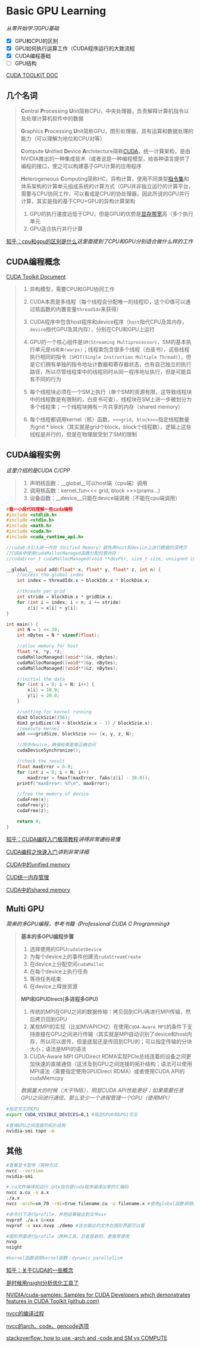 # Basic GPU Learning

*从零开始学习GPU基础*

- [x] GPU和CPU的区别
- [x] GPU如何执行运算工作（CUDA程序运行的大致流程
- [x] CUDA编程基础
- [ ] GPU结构

[CUDA TOOLKIT DOC](https://docs.nvidia.com/cuda/index.html)

## 几个名词

> **C**entral **P**rocessing **U**nit简称CPU，中央处理器，负责解释计算机指令以及处理计算机软件中的数据
>
> **G**raphics **P**rocessing **U**nit简称GPU，图形处理器，具有运算和数据处理的能力（可以理解为地位和CPU对等）
>
> **C**ompute **U**nified **D**evice **A**rchitecture简称[CUDA](https://baike.baidu.com/item/CUDA)，统一计算架构，是由NVIDIA推出的一种集成技术（或者说是一种编程模型，给各种语言提供了编程的接口，使之可以构建基于GPU计算的应用程序
>
> **H**eterogeneous **C**omputing简称HC，异构计算，使用不同类型[指令集](https://zh.wikipedia.org/wiki/指令集)和体系架构的计算单元组成系统的计算方式（GPU并非独立运行的计算平台，需要与CPU协同工作，可以看成是CPU的协处理器，因此所说的GPU并行计算，其实是指的基于CPU+GPU的异构计算架构
>
> 1. GPU的执行速度远低于CPU，但是GPU的优势是[显存带宽](https://baike.baidu.com/item/%E6%98%BE%E5%AD%98%E5%B8%A6%E5%AE%BD)高（多个执行单元
> 2. GPU适合执行并行计算

[知乎：cpu和gpu的区别是什么](https://www.zhihu.com/question/19903344)*这里面提到了CPU和GPU分别适合做什么样的工作*



## CUDA编程概念

[CUDA Toolkit Document](https://docs.nvidia.com/cuda/index.html)

> 1. 异构模型，需要CPU和GPU协同工作
>
> 2. CUDA本质是多线程（每个线程会分配唯一的线程ID，这个ID值可以通过核函数的内置变量`threadIdx`来获得）
>
> 3. CUDA程序中包含host程序和device程序（`host`指代CPU及其内存，`device`指代GPU及其内存），分别在CPU和GPU上运行
>
> 4. GPU的一个核心组件是`SM(Streaming Multiprocessor)`，SM的基本执行单元是`线程束(warps)`；线程束包含很多个线程（白皮书），这些线程执行相同的指令（`SMIT(Single Instruction Multiple Thread)`），但是它们拥有单独的指令地址计数器和寄存器状态，也有自己独立的执行路径，所以尽管线程束中的线程同时从同一程序地址执行，但是可能具有不同的行为
> 5. 每个线程块必须在一个SM上执行（单个SM的资源有限，这导致线程块中的线程数是有限制的，白皮书可查），线程块在SM上进一步被划分为多个线程束；一个线程块拥有一片共享的内存（shared memory）
> 6. 每个线程都调用kernel（核）函数，`<<<grid, block>>>`指定线程数量为grid * block（其实就是grid个block，block个线程数），逻辑上这些线程是并行的，但是在物理层受到了SM的限制



## CUDA编程实例

*这里介绍的是CUDA C/CPP*

> 1. 声明核函数：\__global__可以host端（cpu端）调用
> 2. 调用核函数：kernel_fun<<< grid, block >>>(prams...)
> 3. 设备函数：\__device__只能在device端调用（不能在cpu端调用）

```c
#看一小段代码理解一些cuda编程
#include <stdlib.h>
#include <stdio.h>
#include <math.h>
#include <cuda.h>
#include <cuda_runtime_api.h>

//cuda6.0引入统一内存（Unified Memory）避免再host和device上进行数据的深拷贝
//CUDA中使用cudaMallocManaged函数分配托管内存：
//cudaError_t cudaMallocManaged(void **devPtr, size_t size, unsigned int flag=0);

__global__ void add(float* x, float* y, float* z, int n) {
	//access the global index
	int index = threadIdx.x + blockIdx.x * blockDim.x;

	//threads per grid
	int stride = blockDim.x * gridDim.x;
	for (int i = index; i < n; i += stride)
		z[i] = x[i] + y[i];
}

int main() {
	int N = 1 << 20;
	int nBytes = N * sizeof(float);

	//alloc memory for host
	float *x, *y, *z;
	cudaMallocManaged((void**)&x, nBytes);
	cudaMallocManaged((void**)&y, nBytes);
	cudaMallocManaged((void**)&z, nBytes);

	//initial the data
	for (int i = 0; i < N; i++) {
		x[i] = 10.0;
		y[i] = 20.0;
	}

	//setting for kernel running
	dim3 blockSzie(256);
	dim3 gridSize((N + blockSzie.x - 1) / blockSzie.x);
	//execute kernel
	add <<<gridSize, blockSzie >>> (x, y, z, N);

	//同步device，确保结果能够正确访问
	cudaDeviceSynchronize();

	//check the result
	float maxError = 0.0;
	for (int i = 0; i < N; i++)
		maxError = fmaxf(maxError, fabs(z[i] - 30.0));
	printf("maxError: %f\n", maxError);

	//free the memory of device
	cudaFree(x);
	cudaFree(y);
	cudaFree(z);

	return 0;
}
```

[知乎：CUDA编程入门极简教程](https://zhuanlan.zhihu.com/p/34587739)*讲得非常通俗易懂*

[CUDA编程之快速入门](https://www.cnblogs.com/skyfsm/p/9673960.html)*讲到非常详细*

[CUDA中的unified memory](https://zhuanlan.zhihu.com/p/82651065)

[CUD统一内存管理](https://developer.nvidia.com/zh-cn/blog/unified-memory-cuda-beginners/)

[CUDA中的shared memory](https://developer.nvidia.com/blog/using-shared-memory-cuda-cc/)



## Multi GPU

*简单的多GPU编程，参考书籍《Professional CUDA C Programming》*

> **基本的多GPU编程步骤**
>
> 1. 选择使用的GPU`cudaSetDevice`
> 2. 为每个device上的事件创建流`cudaStreamCreate`
> 3. 在device上分配空间`cudaMalloc`
> 4. 在每个device上执行任务
> 5. 等待任务结束
> 6. 在device上释放资源
>
> **MPI和GPUDirect(多进程多GPU)**
>
> 1. 传统的MPI在GPU之间的数据传输：拷贝回到CPU再进行MPI传输，然后拷贝回到GPU
> 2. 某些MPI的实现（比如MVAPICH2）在使用`CUDA-Aware MPI`的条件下支持直接在GPU之间进行传输（其实就是MPI自动识别了device和host内存，所以可以直传，但是底层还是传回到CPU的；可以指定传输的分块大小；语法是MPI的语法
> 3. CUDA-Aware MPI GPUDirect RDMA实现PCIe总线连着的设备之间更加快速的直接通信（这涉及到GPU之间连接的拓扑结构；语法可以使用MPI语法（需要指定使用GPUDirect RDMA）或者使用CUDA API的cudaMemcpy
>
> *数据量大的时候（大于1MB），明显CUDA API性能更好；如果需要任意GPU之间进行通信，那么至少一个进程管理一个GPU（使用MPI）*

```bash
#指定可见的GPU
export CUDA_VISIBLE_DEVICES=0,1 #指定GPU0和GPU1可见

#查询GPU之间连接的拓扑结构
nvidia-smi topo -m
```



## 其他

```bash
#查看显卡型号（两种方式
nvcc --version
nvidia-smi

#.cu文件编译和运行（ptx指令是cuda程序编译出来的汇编码
nvcc a.cu -o a.x
./a.x
nvcc -arch=sm_70 -rdc=true filename.cu -o filename.x #使用global函数调用global函数的时候，需要需要设置算力（-arch=sm_70是-arch=compute_70 -code=compute_70,sm_70的缩写

#命令行下进行profile，并把结果输出到文件xxx
nvprof ./a.x &>xxx
nvprof -o xxx.nvvp ./demo #这也输出的文件在图形界面可以看

#图形界面进行profile（两种工具，后者是新的，更推荐使用
nvvp
nsight

#kernel函数调用kernel函数：dynamic parallelism
```

[知乎：关于CUDA的一些概念](https://zhuanlan.zhihu.com/p/91334380)

[是时候用nsight分析优化工具了](https://cloud.tencent.com/developer/article/1468566)

[NVIDIA/cuda-samples: Samples for CUDA Developers which demonstrates features in CUDA Toolkit (github.com)](https://github.com/NVIDIA/cuda-samples)

[nvcc的编译过程](https://blog.csdn.net/fb_help/article/details/80462853)

[nvcc的arch、code、gencode选项](https://zhengqm.github.io/blog/2018/12/07/cuda-nvcc-tips.html)

[stackoverflow: how to use -arch and -code and SM vs COMPUTE](https://stackoverflow.com/questions/35656294/cuda-how-to-use-arch-and-code-and-sm-vs-compute)